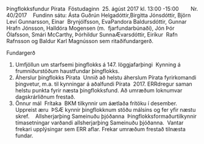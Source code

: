 Þingflokksfundur​ ​Pírata 
Föstudaginn​ ​ ​25.​ ​ágúst​ ​2017​ ​kl.​ ​13:00​ ​-​ ​15:00 
 
 
 
Nr.​ ​40/2017 
 
Fundinn​ ​sátu:​ ​Ásta​ ​Guðrún​ ​Helgadóttir,​ ​Birgitta​ ​Jónsdóttir,​ ​Björn​ ​Leví​ ​Gunnarsson,​ ​Einar 
Brynjólfsson,​ ​Eva​ ​Pandora​ ​Baldursdóttir,​ ​Gunnar​ ​Hrafn​ ​Jónsson,​ ​Halldóra​ ​Mogensen​ ​(m. 
fjarfundarbúnaði),​ ​Jón​ ​Þór​ ​Ólafsson,​ ​Smári​ ​McCarthy,​ ​Þórhildur​ ​Sunna​ ​Ævarsdóttir,​ ​Eiríkur 
Rafn​ ​Rafnsson​ ​og​ ​Baldur​ ​Karl​ ​Magnússon​ ​sem​ ​ritaði​ ​fundargerð. 
 
 

Fundargerð 
 
1. Umfjöllun​ ​um​ ​starfsemi​ ​þingflokks​ ​á​ ​147.​ ​löggjafarþingi 
Kynning​ ​á​ ​frumniðurstöðum​ ​haustfundar​ ​þingflokks. 
 
 
2. Áherslur​ ​þingflokks​ ​Pírata 
Unnið​ ​að​ ​helstu​ ​áherslum​ ​Pírata​ ​fyrir​ ​komandi​ ​þingvetur,​ ​m.a.​ ​til​ ​kynningar​ ​á​ ​aðalfundi​ ​Pírata 
2017.​ ​ERR​ ​dregur​ ​saman​ ​helstu​ ​punkta​ ​fyrir​ ​næsta​ ​þingflokksfund.​ ​Að​ ​umræðum​ ​loknum​ ​var 
dagskrárliðnum​ ​frestað. 
 
3. Önnur​ ​mál 
Frítaka 
BKM​ ​tilkynnir​ ​um​ ​áætlaða​ ​frítöku​ ​í​ ​desember. 
 
Uppreist​ ​æru 
ÞSÆ​ ​kynnir​ ​þingflokknum​ ​stöðu​ ​málsins​ ​og​ ​fer​ ​yfir​ ​næstu​ ​skref. 
 
Allsherjarþing​ ​Sameinuðu​ ​þjóðanna 
Þingflokksformaður​ ​tilkynnir​ ​tímasetningar​ ​varðandi​ ​allsherjarþing​ ​Sameinuðu​ ​þjóðanna. 
Vantar​ ​frekari​ ​upplýsingar​ ​sem​ ​ERR​ ​aflar.​ ​Frekar​ ​umræðum​ ​frestað​ ​til​ ​næsta​ ​fundar. 
 


